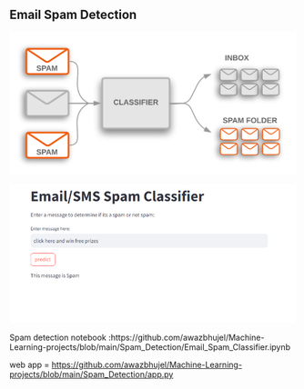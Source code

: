 ## Email Spam Detection
<p align="center">
  <img src="https://github.com/awazbhujel/Machine-Learning-projects/blob/main/Spam_Detection/spam_classification.png"  title="hover text">
</p>

<p align="center">
  <img src="https://github.com/awazbhujel/Machine-Learning-projects/blob/main/Spam_Detection/pic1.PNG"  title="hover text">
</p>
Spam detection notebook :https://github.com/awazbhujel/Machine-Learning-projects/blob/main/Spam_Detection/Email_Spam_Classifier.ipynb

web app = https://github.com/awazbhujel/Machine-Learning-projects/blob/main/Spam_Detection/app.py



